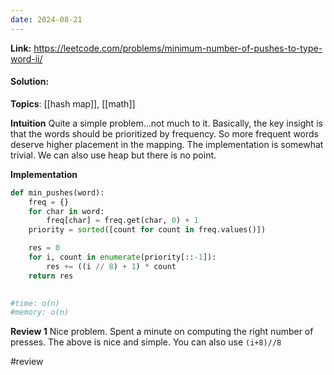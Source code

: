 ```yaml
---
date: 2024-08-21
---
```

**Link:** https://leetcode.com/problems/minimum-number-of-pushes-to-type-word-ii/
#### Solution:

**Topics**: [[hash map]], [[math]]

**Intuition**
Quite a simple problem...not much to it. Basically, the key insight is that the words should be prioritized by frequency. So more frequent words deserve higher placement in the mapping. The implementation is somewhat trivial. We can also use heap but there is no point. 

**Implementation**
```python
def min_pushes(word):
	freq = {}
	for char in word:
		freq[char] = freq.get(char, 0) + 1
	priority = sorted([count for count in freq.values()])

	res = 0
	for i, count in enumerate(priority[::-1]):
		res += ((i // 8) + 1) * count
	return res
		

#time: o(n)
#memory: o(n)
```

**Review 1**
Nice problem. Spent a minute on computing the right number of presses. The above is nice and simple. You can also use `(i+8)//8`

#review 


